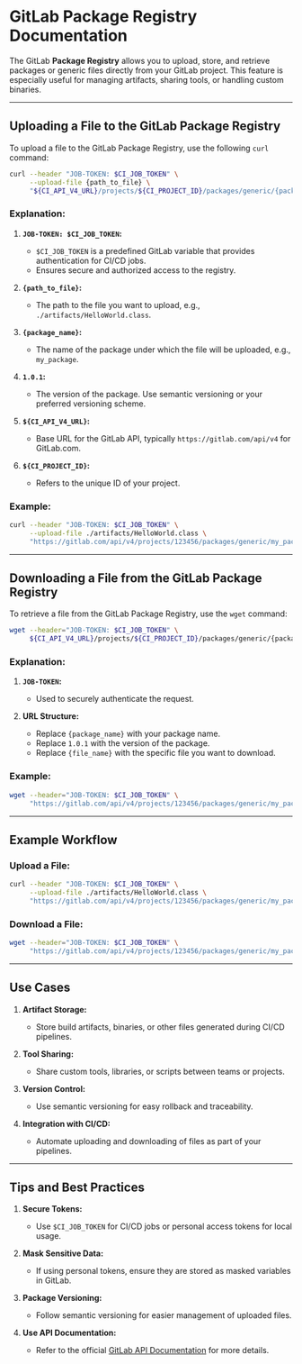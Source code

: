 
# GitLab Package Registry Documentation

The GitLab **Package Registry** allows you to upload, store, and retrieve packages or generic files directly from your GitLab project. This feature is especially useful for managing artifacts, sharing tools, or handling custom binaries.

---

## Uploading a File to the GitLab Package Registry

To upload a file to the GitLab Package Registry, use the following `curl` command:

```bash
curl --header "JOB-TOKEN: $CI_JOB_TOKEN" \
     --upload-file {path_to_file} \
     "${CI_API_V4_URL}/projects/${CI_PROJECT_ID}/packages/generic/{package_name}/1.0.1/{file_name}"
```

### Explanation:

1. **`JOB-TOKEN: $CI_JOB_TOKEN`:**
   - `$CI_JOB_TOKEN` is a predefined GitLab variable that provides authentication for CI/CD jobs.
   - Ensures secure and authorized access to the registry.

2. **`{path_to_file}`:**
   - The path to the file you want to upload, e.g., `./artifacts/HelloWorld.class`.

3. **`{package_name}`:**
   - The name of the package under which the file will be uploaded, e.g., `my_package`.

4. **`1.0.1`:**
   - The version of the package. Use semantic versioning or your preferred versioning scheme.

5. **`${CI_API_V4_URL}`:**
   - Base URL for the GitLab API, typically `https://gitlab.com/api/v4` for GitLab.com.

6. **`${CI_PROJECT_ID}`:**
   - Refers to the unique ID of your project.

### Example:
```bash
curl --header "JOB-TOKEN: $CI_JOB_TOKEN" \
     --upload-file ./artifacts/HelloWorld.class \
     "https://gitlab.com/api/v4/projects/123456/packages/generic/my_package/1.0.1/HelloWorld.class"
```

---

## Downloading a File from the GitLab Package Registry

To retrieve a file from the GitLab Package Registry, use the `wget` command:

```bash
wget --header="JOB-TOKEN: $CI_JOB_TOKEN" \
     ${CI_API_V4_URL}/projects/${CI_PROJECT_ID}/packages/generic/{package_name}/1.0.1/{file_name}
```

### Explanation:

1. **`JOB-TOKEN`:**
   - Used to securely authenticate the request.

2. **URL Structure:**
   - Replace `{package_name}` with your package name.
   - Replace `1.0.1` with the version of the package.
   - Replace `{file_name}` with the specific file you want to download.

### Example:
```bash
wget --header="JOB-TOKEN: $CI_JOB_TOKEN" \
     "https://gitlab.com/api/v4/projects/123456/packages/generic/my_package/1.0.1/HelloWorld.class"
```

---

## Example Workflow

### Upload a File:
```bash
curl --header "JOB-TOKEN: $CI_JOB_TOKEN" \
     --upload-file ./artifacts/HelloWorld.class \
     "https://gitlab.com/api/v4/projects/123456/packages/generic/my_package/1.0.1/HelloWorld.class"
```

### Download a File:
```bash
wget --header="JOB-TOKEN: $CI_JOB_TOKEN" \
     "https://gitlab.com/api/v4/projects/123456/packages/generic/my_package/1.0.1/HelloWorld.class"
```

---

## Use Cases

1. **Artifact Storage:**
   - Store build artifacts, binaries, or other files generated during CI/CD pipelines.

2. **Tool Sharing:**
   - Share custom tools, libraries, or scripts between teams or projects.

3. **Version Control:**
   - Use semantic versioning for easy rollback and traceability.

4. **Integration with CI/CD:**
   - Automate uploading and downloading of files as part of your pipelines.

---

## Tips and Best Practices

1. **Secure Tokens:**
   - Use `$CI_JOB_TOKEN` for CI/CD jobs or personal access tokens for local usage.

2. **Mask Sensitive Data:**
   - If using personal tokens, ensure they are stored as masked variables in GitLab.

3. **Package Versioning:**
   - Follow semantic versioning for easier management of uploaded files.

4. **Use API Documentation:**
   - Refer to the official [GitLab API Documentation](https://docs.gitlab.com/ee/api/packages/generic_packages.html) for more details.
